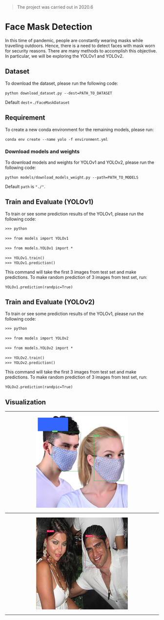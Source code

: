 > The project was carried out in 2020.6 </br>

# Face Mask Detection

In this time of pandemic, people are constantly wearing masks while travelling outdoors. Hence, there is a need to detect faces with mask worn for security reasons. There are many methods to accomplish this objective. In particular, we will be exploring the YOLOv1 and YOLOv2. 

## Dataset 

To download the dataset, please run the following code:

`python download_dataset.py --dest=PATH_TO_DATASET`

Default `dest`=`./FaceMaskDataset`

## Requirement
To create a new conda environment for the remaining models, please run:

`conda env create --name yolo -f environment.yml`


### Download models and weights
To download models and weights for YOLOv1 and YOLOv2, please run the following code:

`
python models/download_models_weight.py --path=PATH_TO_MODELS
`

Default `path` is `"./"`.

## Train and Evaluate (YOLOv1)
To train or see some prediction results of the YOLOv1, please run the following code:

```
>>> python

>>> from models import YOLOv1

>>> from models.YOLOv1 import *

>>> YOLOv1.train()
>>> YOLOv1.prediction()
```

This command will take the first 3 images from test set and make predictions.
To make random prediction of 3 images from test set, run:

`YOLOv1.prediction(randpic=True)`


## Train and Evaluate (YOLOv2)
To train or see some prediction results of the YOLOv1, please run the following code:

```
>>> python

>>> from models import YOLOv2

>>> from models.YOLOv2 import *

>>> YOLOv2.train()
>>> YOLOv2.prediction()
```

This command will take the first 3 images from test set and make predictions.
To make random prediction of 3 images from test set, run:

`YOLOv2.prediction(randpic=True)`


## Visualization
---

<p align="center">
<img src="./img/mask1.png" width="300" height="300"/>
</p>

---

<p align="center">
<img src="./img/unmask2.png" width="300" height="300"/>
</p>

---

